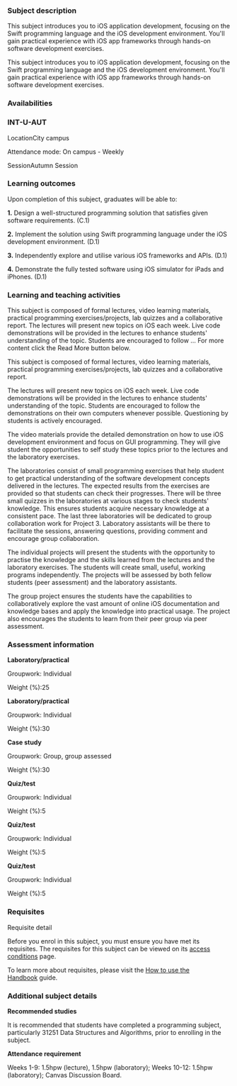 ### Subject description

This subject introduces you to iOS application development, focusing on the Swift programming language and the iOS development environment. You'll gain practical experience with iOS app frameworks through hands-on software development exercises.

This subject introduces you to iOS application development, focusing on the Swift programming language and the iOS development environment. You'll gain practical experience with iOS app frameworks through hands-on software development exercises.

### Availabilities

### INT-U-AUT

LocationCity campus

Attendance mode: On campus - Weekly

SessionAutumn Session

###  Learning outcomes



Upon completion of this subject, graduates will be able to:

**1.** Design a well-structured programming solution that satisfies given software requirements. (C.1)

**2.** Implement the solution using Swift programming language under the iOS development environment. (D.1)

**3.** Independently explore and utilise various iOS frameworks and APIs. (D.1)


**4.** Demonstrate the fully tested software using iOS simulator for iPads and iPhones. (D.1)


### Learning and teaching activities

This subject is composed of formal lectures, video learning materials, practical programming exercises/projects, lab quizzes and a collaborative report. The lectures will present new topics on iOS each week. Live code demonstrations will be provided in the lectures to enhance students' understanding of the topic. Students are encouraged to follow … For more content click the Read More button below.

This subject is composed of formal lectures, video learning materials, practical programming exercises/projects, lab quizzes and a collaborative report.

The lectures will present new topics on iOS each week. Live code demonstrations will be provided in the lectures to enhance students' understanding of the topic. Students are encouraged to follow the demonstrations on their own computers whenever possible. Questioning by students is actively encouraged.

The video materials provide the detailed demonstration on how to use iOS development environment and focus on GUI programming. They will give student the opportunities to self study these topics prior to the lectures and the laboratory exercises.

The laboratories consist of small programming exercises that help student to get practical understanding of the software development concepts delivered in the lectures. The expected results from the exercises are provided so that students can check their progresses. There will be three small quizzes in the laboratories at various stages to check students' knowledge. This ensures students acquire necessary knowledge at a consistent pace. The last three laboratories will be dedicated to group collaboration work for Project 3. Laboratory assistants will be there to facilitate the sessions, answering questions, providing comment and encourage group collaboration.

The individual projects will present the students with the opportunity to practise the knowledge and the skills learned from the lectures and the laboratory exercises. The students will create small, useful, working programs independently. The projects will be assessed by both fellow students (peer assessment) and the laboratory assistants.

The group project ensures the students have the capabilities to collaboratively explore the vast amount of online iOS documentation and knowledge bases and apply the knowledge into practical usage. The project also encourages the students to learn from their peer group via peer assessment.


###  Assessment information


**Laboratory/practical**


Groupwork: Individual

Weight (%):25

**Laboratory/practical**

Groupwork: Individual

Weight (%):30

**Case study**

Groupwork: Group, group assessed

Weight (%):30

**Quiz/test**


Groupwork: Individual

Weight (%):5

**Quiz/test**

Groupwork: Individual

Weight (%):5

**Quiz/test**


Groupwork: Individual

Weight (%):5

### Requisites

Requisite detail

Before you enrol in this subject, you must ensure you have met its requisites. The requisites for this subject can be viewed on its [access conditions](https://studentforms.uts.edu.au/evop/access/search.cfm?subjectcode=41889) page.

To learn more about requisites, please visit the [How to use the Handbook](https://www.uts.edu.au/current-students/managing-your-course/using-uts-systems/student-forms-apps-and-systems/uts-handbook) guide.

### Additional subject details


**Recommended studies**

It is recommended that students have completed a programming subject, particularly 31251 Data Structures and Algorithms, prior to enrolling in the subject.

**Attendance requirement**

Weeks 1-9: 1.5hpw (lecture), 1.5hpw (laboratory); Weeks 10-12: 1.5hpw (laboratory); Canvas Discussion Board.